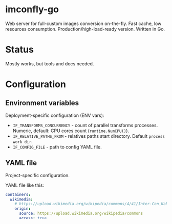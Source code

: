 imconfly-go
===========

Web server for full-custom images conversion on-the-fly. Fast cache, low resources consumption. 
Production/high-load-ready version. Written in Go.

Status
======

Mostly works, but tools and docs needed.

Configuration
=============

Environment variables
---------------------

Deployment-specific configuration (ENV vars):

* ``IF_TRANSFORMS_CONCURRENCY`` - count of parallel transforms processes. Numeric, default: CPU cores count 
  (`runtime.NumCPU()`).
* ``IF_RELATIVE_PATHS_FROM`` - relatives paths start directory. Default ``process work dir``.
* ``IF_CONFIG_FILE`` - path to config YAML file.

YAML file
---------

Project-specific configuration.

YAML file like this:

```yaml
containers:
  wikimedia:
    # https://upload.wikimedia.org/wikipedia/commons/4/41/Inter-Con_Kabul.jpg
    origin:
      source: https://upload.wikimedia.org/wikipedia/commons
      access: true
    transforms:
      dummy: 'cp "{source}" "{target}"'
```

See also
========

<https://github.com/imconfly/imconfly>

License
=======

MIT
